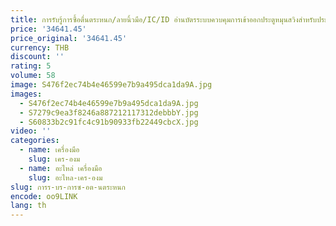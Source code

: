 ```yaml
---
title: การรับรู้การซื้อตื่นตระหนก/ลายนิ้วมือ/IC/ID อ่านบัตรระบบควบคุมการเข้าออกประตูหมุนสวิงสําหรับประตูหมุน
price: '34641.45'
price_original: '34641.45'
currency: THB
discount: ''
rating: 5
volume: 58
image: S476f2ec74b4e46599e7b9a495dca1da9A.jpg
images:
  - S476f2ec74b4e46599e7b9a495dca1da9A.jpg
  - S7279c9ea3f8246a887212117312debbbY.jpg
  - S60833b2c91fc4c91b90933fb22449cbcX.jpg
video: ''
categories:
  - name: เครื่องมือ
    slug: เคร-องม
  - name: อะไหล่ เครื่องมือ
    slug: อะไหล-เคร-องม
slug: การร-บร-การซ-อต-นตระหนก
encode: oo9LINK
lang: th
---
```

  